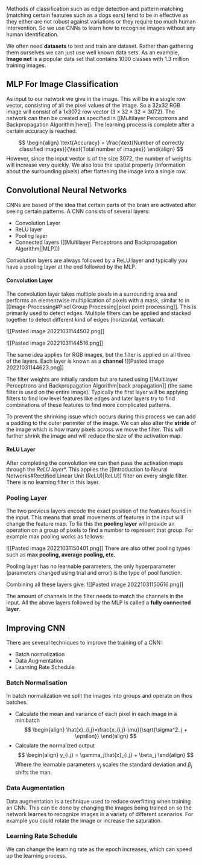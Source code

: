 Methods of classification such as edge detection and pattern matching (matching certain features such as a dogs ears) tend to be in effective as they either are not robust against variations or they require too much human intervention. So we use CNNs to learn how to recognise images without any human identification. 

We often need **datasets** to test and train are dataset. Rather than gathering them ourselves we can just use well known data sets. As an example, **Image net** is a popular data set that contains 1000 classes with 1.3 million training images. 

## MLP For Image Classification

As input to our network we give in the image. This will be in a single row vector, consisting of all the pixel values of the image. So a 32x32 RGB image will consist of a 1x3072 row vector $(3\times 32 \times 32 = 3072)$. The network can then be created as specified in [[Multilayer Perceptrons and Backpropagation Algorithm|here]]. The learning process is complete after a certain accuracy is reached.

$$
\begin{align}
\text{Accuracy} = \frac{\text{Number of correctly classified images}}{\text{Total number of images}}
\end{align}
$$
However, since the input vector is of the size 3072, the number of weights will increase very quickly. We also lose the spatial property (information about the surrounding pixels) after flattening the image into a single row.

## Convolutional Neural Networks

CNNs are based of the idea that certain parts of the brain are activated after seeing certain patterns. A CNN consists of several layers:
* Convolution Layer
* ReLU layer
* Pooling layer
* Connected layers ([[Multilayer Perceptrons and Backpropagation Algorithm||MLP]])

Convolution layers are always followed by a ReLU layer and typically you have a pooling layer at the end followed by the MLP.

#### Convolution Layer
The convolution layer takes multiple pixels in a surrounding area and performs an elementwise multiplication of pixels with a mask, similar to in [[Image-Processing#Pixel Group Processing|pixel point processing]]. This is primarily used to detect edges. Multiple filters can be applied and stacked together to detect different kind of edges (horizontal, vertiacal):

![[Pasted image 20221031144502.png]]

![[Pasted image 20221031144516.png]]

The same idea applies for RGB images, but the filter is applied on all three of the layers. Each layer is known as a **channel**
![[Pasted image 20221031144623.png]]

The filter weights are initially random but are tuned using [[Multilayer Perceptrons and Backpropagation Algorithm|back propagation]] (the same filter is used on the entire image). Typically the first layer will be applying filters to find low level features like edges and later layers try to find combinations of these features to find more complicated patterns.

To prevent the shrinking issue which occurs during this process we can add a padding to the outer perimiter of the image. We can also alter the **stride** of the image which is how many pixels across we move the filter. This will further shrink the image and will reduce the size of the activation map.

#### ReLU Layer 
After completing the convolution we can then pass the activation maps through the **ReLU* layer**. This applies the [[Introduction to Neural Networks#Rectified Linear Unit (ReLU)|ReLU]] filter on every single filter. There is no learning filter in this layer.

### Pooling Layer
The two previous layers encode the exact position of the features found in the input. This means that small movements of features in the input will change the feature map. To fix this the **pooling layer** will provide an operation on a group of pixels to find a number to represent that group. For example max pooling works as follows:

![[Pasted image 20221031150401.png]]
There are also other pooling types such as **max pooling, average pooling, etc**.

Pooling layer has no learnable parameters, the only hyperparameter (parameters changed using trial and error) is the type of pool function.

Combining all these layers give:
![[Pasted image 20221031150616.png]]

The amount of channels in the filter needs to match the channels in the input. All the above layers followed by the MLP is called a **fully connected layer**.

## Improving CNN
There are several techniques to improve the training of a CNN:
* Batch normalization
* Data Augmentation
* Learning Rate Schedule

### Batch Normalisation
In batch normalization we split the images into groups and operate on thos batches.
* Calculate the mean and variance of each pixel in each image in a minibatch
$$
\begin{align}
\hat{x}_{i,j}=\frac{x_{i,j}-\mu}{\sqrt{\sigma^2_j + \epsilon}}
\end{align}
$$
* Calculate the normalized output
$$
\begin{align}
y_{i,j} = \gamma_j\hat{x}_{i,j} + \beta_j
\end{align}
$$
	Where the learnable parameters $\gamma_j$ scales the standard deviation and $\beta_j$ shifts the man.

### Data Augmentation
Data augmentation is a technique used to reduce overfitting when training an CNN. This can be done by changing the images being trained on so the network learnes to recognize images in a variety of different scenarios. For example you could rotate the image or increase the saturation.

### Learning Rate Schedule
We can change the learning rate as the epoch increases, which can speed up the learning process.